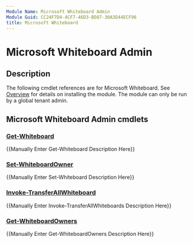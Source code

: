 ```yaml
---
Module Name: Microsoft Whiteboard Admin
Module Guid: CC24F7D4-4CF7-46D3-BD87-30A3D44ECF96
title: Microsoft Whiteboard
---
```


# Microsoft Whiteboard Admin

## Description

The following cmdlet references are for Microsoft Whiteboard. See [Overview](https://docs.microsoft.com/powershell/whiteboard/overview) for details on installing the module. The module can only be run by a global tenant admin.

## Microsoft Whiteboard Admin cmdlets
### [Get-Whiteboard](Get-Whiteboard.md)
{{Manually Enter Get-Whiteboard Description Here}}

### [Set-WhiteboardOwner](Set-WhiteboardOwner.md)
{{Manually Enter Set-Whiteboard Description Here}}

### [Invoke-TransferAllWhiteboard](Invoke-TransferAllWhiteboards.md)
{{Manually Enter Invoke-TransferAllWhiteboards Description Here}}

### [Get-WhiteboardOwners](Get-WhiteboardOwners.md)
{{Manually Enter Get-WhiteboardOwners Description Here}}
